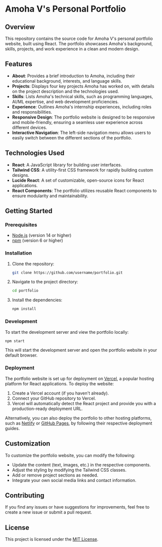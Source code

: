
# Amoha V's Personal Portfolio

## Overview
This repository contains the source code for Amoha V's personal portfolio website, built using React. The portfolio showcases Amoha's background, skills, projects, and work experience in a clean and modern design.

## Features
- **About**: Provides a brief introduction to Amoha, including their educational background, interests, and language skills.
- **Projects**: Displays four key projects Amoha has worked on, with details on the project description and the technologies used.
- **Skills**: Lists Amoha's technical skills, such as programming languages, AI/ML expertise, and web development proficiencies.
- **Experience**: Outlines Amoha's internship experiences, including roles and responsibilities.
- **Responsive Design**: The portfolio website is designed to be responsive and mobile-friendly, ensuring a seamless user experience across different devices.
- **Interactive Navigation**: The left-side navigation menu allows users to easily switch between the different sections of the portfolio.

## Technologies Used
- **React**: A JavaScript library for building user interfaces.
- **Tailwind CSS**: A utility-first CSS framework for rapidly building custom designs.
- **Lucide React**: A set of customizable, open-source icons for React applications.
- **React Components**: The portfolio utilizes reusable React components to ensure modularity and maintainability.

## Getting Started

### Prerequisites
- [Node.js](https://nodejs.org/) (version 14 or higher)
- [npm](https://www.npmjs.com/) (version 6 or higher)

### Installation
1. Clone the repository:
   ```bash
   git clone https://github.com/username/portfolio.git
   ```
2. Navigate to the project directory:
   ```bash
   cd portfolio
   ```
3. Install the dependencies:
   ```bash
   npm install
   ```

### Development
To start the development server and view the portfolio locally:
```bash
npm start
```
This will start the development server and open the portfolio website in your default browser.

### Deployment
The portfolio website is set up for deployment on [Vercel](https://vercel.com/), a popular hosting platform for React applications. To deploy the website:

1. Create a Vercel account (if you haven't already).
2. Connect your GitHub repository to Vercel.
3. Vercel will automatically detect the React project and provide you with a production-ready deployment URL.

Alternatively, you can also deploy the portfolio to other hosting platforms, such as [Netlify](https://www.netlify.com/) or [GitHub Pages](https://pages.github.com/), by following their respective deployment guides.

## Customization
To customize the portfolio website, you can modify the following:
- Update the content (text, images, etc.) in the respective components.
- Adjust the styling by modifying the Tailwind CSS classes.
- Add or remove project sections as needed.
- Integrate your own social media links and contact information.

## Contributing
If you find any issues or have suggestions for improvements, feel free to create a new issue or submit a pull request.

## License
This project is licensed under the [MIT License](LICENSE).

